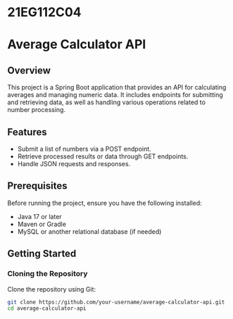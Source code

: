 # 21EG112C04


# Average Calculator API

## Overview

This project is a Spring Boot application that provides an API for calculating averages and managing numeric data. It includes endpoints for submitting and retrieving data, as well as handling various operations related to number processing.

## Features

- Submit a list of numbers via a POST endpoint.
- Retrieve processed results or data through GET endpoints.
- Handle JSON requests and responses.

## Prerequisites

Before running the project, ensure you have the following installed:

- Java 17 or later
- Maven or Gradle
- MySQL or another relational database (if needed)

## Getting Started

### Cloning the Repository

Clone the repository using Git:

```bash
git clone https://github.com/your-username/average-calculator-api.git
cd average-calculator-api
